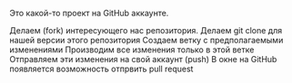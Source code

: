 Это какой-то проект на GitHub аккаунте.


Делаем (fork) интересующего нас репозитория.
Делаем git clone для нашей версии этого репозитория
Создаем ветку с предполагаемыми изменениями
Производим все изменения только в этой ветке
Отправляем эти изменения на свой аккаунт (push)
В окне на GitHub появляется возможность отпрвить pull request